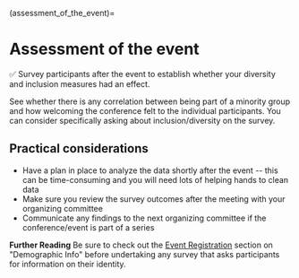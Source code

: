 (assessment_of_the_event)=
# Assessment of the event

 ✅ Survey participants after the event to establish whether your diversity and inclusion measures had an effect.

See whether there is any correlation between being part of a minority group and how welcoming the conference felt to the individual participants. You can consider specifically asking about inclusion/diversity on the survey.

## Practical considerations
- Have a plan in place to analyze the data shortly after the event -- this can be time-consuming and you will need lots of helping hands to clean data
- Make sure you review the survey outcomes after the meeting with your organizing committee
- Communicate any findings to the next organizing committee if the conference/event is part of a series

**Further Reading**
Be sure to check out the [Event Registration](./10_event_registration.md) section on "Demographic Info" before undertaking any survey that asks participants for information on their identity.
